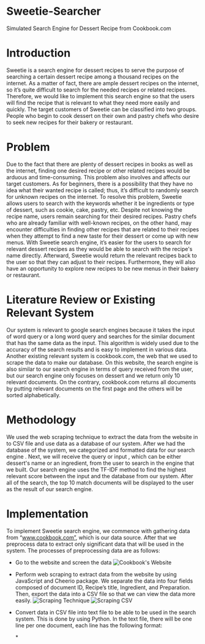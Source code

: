 # Sweetie-Searcher
Simulated Search Engine for Dessert Recipe from Cookbook.com

# Introduction
  Sweetie is a search engine for dessert recipes to serve the purpose of searching
a certain dessert recipe among a thousand recipes on the internet. As a matter of fact,
there are ample dessert recipes on the internet, so it’s quite difficult to search for the
needed recipes or related recipes. Therefore, we would like to implement this search
engine so that the users will find the recipe that is relevant to what they need more
easily and quickly. The target customers of Sweetie can be classified into two
groups. People who begin to cook dessert on their own and pastry chefs who desire
to seek new recipes for their bakery or restaurant.


# Problem
  Due to the fact that there are plenty of dessert recipes in books as well as the
internet, finding one desired recipe or other related recipes would be arduous and
time-consuming. This problem also involves and affects our target customers.
As for beginners, there is a possibility that they have no idea what their wanted
recipe is called; thus, it’s difficult to randomly search for unknown recipes on the
internet. To resolve this problem, Sweetie allows users to search with the keywords
whether it be ingredients or type of dessert, such as cookie, cake, pastry, etc. Despite
not knowing the recipe name, users remain searching for their desired recipes.
Pastry chefs who are already familiar with well-known recipes, on the other
hand, may encounter difficulties in finding other recipes that are related to their
recipes when they attempt to find a new taste for their dessert or come up with new
menus. With Sweetie search engine, it’s easier for the users to search for relevant
dessert recipes as they would be able to search with the recipe's name directly.
Afterward, Sweetie would return the relevant recipes back to the user so that they
can adjust to their recipes. Furthermore, they will also have an opportunity to explore
new recipes to be new menus in their bakery or restaurant.


# Literature Review or Existing Relevant System
  Our system is relevant to google search engines because it takes the input of
word query or a long word query and searches for the similar document that has the
same data as the input. This algorithm is widely used due to the accuracy of the
search results and is easy to implement in various data.
Another existing relevant system is cookbook.com, the web that we used to
scrape the data to make our database. On this website, the search engine is also
similar to our search engine in terms of query received from the user, but our search
engine only focuses on dessert and we return only 10 relevant documents. On the
contrary, cookbook.com returns all documents by putting relevant documents on the
first page and the others will be sorted alphabetically. 


# Methodology
  We used the web scraping technique to extract the data from the website in to CSV file and use data as a database of our system. After we had the database of the system, we categorized and formatted data for our search engine . Next, we will receive the query or input , which can be either dessert's name or an ingredient, from the user to search in the engine that we built. Our search engine uses the TF-IDF method to find the highest relevant score between the input and the database from our system. After all of the search, the top 10 match documents will be displayed to the user as the result of our search engine.
  
  
  
# Implementation
  
  To implement Sweetie search engine, we commence with gathering data from
“www.cookbook.com”, which is our data source. After that we preprocess data to
extract only significant data that will be used in the system. The processes of
preprocessing data are as follows:
 
 - Go to the website and screen the data
 ![Cookbook's Website](/Sweetie-Searcher/Cookbook.PNG)
 - Perform web scraping to extract data from the website by using JavaScript
   and Cheerio package. We separate the data into four fields composed of
   document ID, Recipe’s title, Ingredient, and Preparation. Then, export the data
   into a CSV file so that we can view the data more easily.
   ![Scraping Technique](/Sweetie-Searcher/WebScraping.PNG)
   ![Scraping CSV](/Sweetie-Searcher/ScrapingCSV.PNG)
   
 - Convert data in CSV file into text file to be able to be used in the search
   system. This is done by using Python. In the text file, there will be one line
   per one document, each line has the following format:
   
    \*<docID><TAB><title><TAB><ingredients><TAB><preparation>*\
    
   Where<docID> is the document ID, <TAB> is a tab character, <title> is the raw text of the recipe's title, <ingredient> is the      raw text of the ingredient of the recipe, and <preparation> is the raw text of the preparation for the recipe.
  
   ![CSVtoText](/Sweetie-Searcher/CSVtoText.PNG)
   ![TextFile](/Sweetie-Searcher/TextFile.PNG)
 
 - Once the data is preprocessed and constructs the inverted index, we let the
   users search our system. We receive a query from the user and use it to
   compute the score from the TFIDF method to find the highest score which
   means it is the most relevant recipe related to the query that the user wants to
   search. After the score is computed, it ranks the top 10 most relevant sorted
   by the score from TFIDF method and returns those documents to the user.
 
